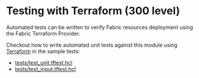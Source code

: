 # Testing with Terraform (300 level)

Automated tests can be written to verify Fabric resources deployment using the Fabric Terraform Provider.

Checkout how to write automated unit tests against this module using [Terraform](https://developer.hashicorp.com/terraform/cli/test) in the sample tests:

- [tests/test_unit.tftest.hcl](./tests/test_unit.tftest.hcl)
- [tests/test_input.tftest.hcl](./tests/test_input.tftest.hcl)
